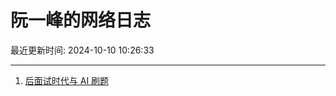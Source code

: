 # 阮一峰的网络日志

最近更新时间: 2024-10-10 10:26:33

--- 
1. [后面试时代与 AI 刷题](http://www.ruanyifeng.com/blog/2024/10/ai-code-interview.html) 

